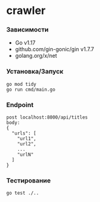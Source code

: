 # crawler

### Зависимости
* Go v1.17
* github.com/gin-gonic/gin v1.7.7
* golang.org/x/net

### Установка/Запуск
```
go mod tidy
go run cmd/main.go
```

### Endpoint
```
post localhost:8000/api/titles
body:
{
  "urls": [
    "url1",
    "url2",
    ...
    "urlN"
  ]
}
```

### Тестирование
`go test ./..`
